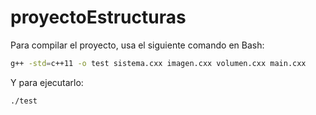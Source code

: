 # proyectoEstructuras

Para compilar el proyecto, usa el siguiente comando en Bash:

```bash
g++ -std=c++11 -o test sistema.cxx imagen.cxx volumen.cxx main.cxx
```

Y para ejecutarlo:

```bash
./test
```